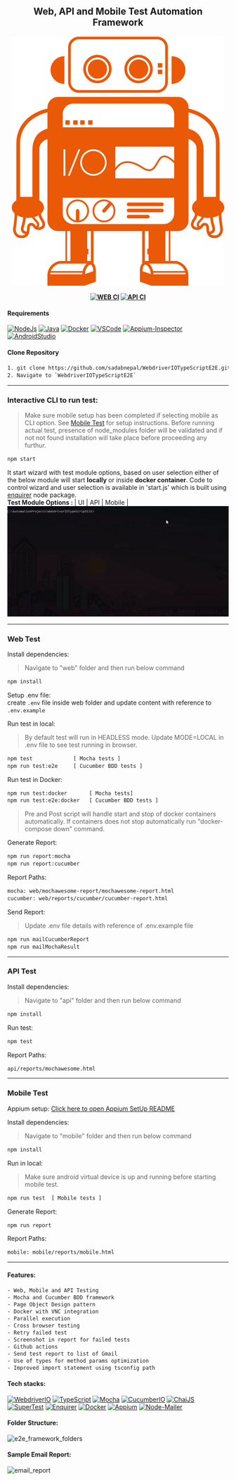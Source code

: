 <h2 align="center"> Web, API and Mobile Test Automation Framework </h2>

<h4 align="center">

![wdio_logo](./images/wdio-logo.svg)

[![WEB CI](https://github.com/sadabnepal/WebdriverIOTypeScriptE2E/actions/workflows/web.yml/badge.svg)](https://github.com/sadabnepal/WebdriverIOTypeScriptE2E/actions/workflows/web.yml)
[![API CI](https://github.com/sadabnepal/WebdriverIOTypeScriptE2E/actions/workflows/api.yml/badge.svg)](https://github.com/sadabnepal/WebdriverIOTypeScriptE2E/actions/workflows/api.yml)

</h4>

#### Requirements
[![NodeJs](https://img.shields.io/badge/-NodeJS%20v12%20OR%20later-%23339933?logo=npm)](https://nodejs.org/en/download/)
[![Java](https://img.shields.io/badge/-JDK-%23007396?logo=java&logoColor=black&)](https://www.oracle.com/java/technologies/downloads/)
[![Docker](https://img.shields.io/badge/-Docker-0db7ed?logo=docker&logoColor=white)](https://docs.docker.com/engine/install/)
[![VSCode](https://img.shields.io/badge/-Visual%20Studio%20Code-%233178C6?logo=visual-studio-code)](https://code.visualstudio.com/download)
[![Appium-Inspector](https://img.shields.io/badge/-Appium%20Inspector-662d91?logo=appium&logoColor=black)](https://github.com/appium/appium-inspector/releases)
[![AndroidStudio](https://img.shields.io/badge/-Android%20Studio-3DDC84?logo=android-studio&logoColor=white)](https://developer.android.com/studio)

#### Clone Repository
```bash
1. git clone https://github.com/sadabnepal/WebdriverIOTypeScriptE2E.git
2. Navigate to `WebdriverIOTypeScriptE2E`
```
-----

### Interactive CLI to run test:
> Make sure mobile setup has been completed if selecting mobile as CLI option. See [Mobile Test](#Mobile-Test) for setup instructions. Before running actual test, presence of node_modules folder will be validated and if not not found installation will take place before proceeding any furthur.
```bash
npm start
```
It start wizard with test module options, based on user selection either of the below module will start <b>locally</b> or inside <b>docker container</b>. Code to control wizard and user selection is available in 'start.js' which is built using [enquirer](https://www.npmjs.com/package/enquirer) node package.<br>
<b>Test Module Options : </b> | UI | API | Mobile | <br>
![cli_demo](./images/setup.gif)


-----

### Web Test
Install dependencies:
> Navigate to "web" folder and then run below command
```bash
npm install
```

Setup .env file:<br>
create `.env` file inside web folder and update content with reference to `.env.example`

Run test in local:
> By default test will run in HEADLESS mode.
> Update MODE=LOCAL in .env file to see test running in browser.
```bash
npm test             [ Mocha tests ]
npm run test:e2e     [ Cucumber BDD tests ]
```

Run test in Docker:
```bash
npm run test:docker       [ Mocha tests]
npm run test:e2e:docker   [ Cucumber BDD tests ]
```
> Pre and Post script will handle start and stop of docker containers automatically.
> If containers does not stop automatically run "docker-compose down" command.

Generate Report:
```bash
npm run report:mocha
npm run report:cucumber
```

Report Paths:
```bash
mocha: web/mochawesome-report/mochawesome-report.html
cucumber: web/reports/cucumber/cucumber-report.html
```

Send Report:
> Update .env file details with reference of .env.example file
```bash
npm run mailCucumberReport
npm run mailMochaResult
```
-----

### API Test
Install dependencies:
> Navigate to "api" folder and then run below command
```bash
npm install
```

Run test:
```bash
npm test
```

Report Paths:
```bash
api/reports/mochawesome.html
```

-----

### Mobile Test

Appium setup: [Click here to open Appium SetUp README](/mobile/README.md)

Install dependencies:
> Navigate to "mobile" folder and then run below command
```bash
npm install
```

Run in local:
> Make sure android virtual device is up and running before starting mobile test.
```bash
npm run test  [ Mobile tests ]
```

Generate Report:
```bash
npm run report
```

Report Paths:
```bash
mobile: mobile/reports/mobile.html
```

-----

#### Features:
    - Web, Mobile and API Testing
    - Mocha and Cucumber BDD framework
    - Page Object Design pattern
    - Docker with VNC integration
    - Parallel execution
    - Cross browser testing
    - Retry failed test
    - Screenshot in report for failed tests
    - Github actions
    - Send test report to list of Gmail
    - Use of types for method params optimization
    - Improved import statement using tsconfig path

#### Tech stacks:
[![WebdriverIO](https://img.shields.io/badge/-WebdriverI/O-EA5906?logo=WebdriverIO&logoColor=white)](https://webdriver.io/)
[![TypeScript](https://img.shields.io/badge/-TypeScript-%233178C6?logo=Typescript&logoColor=black)](https://www.typescriptlang.org/)
[![Mocha](https://img.shields.io/badge/-Mocha-%238D6748?logo=Mocha&logoColor=white)](https://mochajs.org/)
[![CucumberIO](https://img.shields.io/badge/-Cucumber.io-brightgreen?logo=cucumber&logoColor=white)](https://cucumber.io/)
[![ChaiJS](https://img.shields.io/badge/-ChaiJS-FEDABD?logo=Chai&logoColor=black)](https://www.chaijs.com/)
[![SuperTest](https://img.shields.io/badge/-SuperTest-07BA82?logoColor=white)](https://github.com/visionmedia/supertest)
[![Enquirer](https://img.shields.io/badge/-Enquirer-f0db4f?logoColor=white)](https://github.com/enquirer/enquirer)
[![Docker](https://img.shields.io/badge/-Docker-0db7ed?logo=docker&logoColor=white)](https://www.docker.com/)
[![Appium](https://img.shields.io/badge/-Appium-662d91?logo=appium&logoColor=black)](https://github.com/appium/appium)
[![Node-Mailer](https://img.shields.io/badge/-Node%20Mailer-89D05C?logo=gmail&logoColor=blue)](https://github.com/nodemailer/nodemailer)

#### Folder Structure:
![e2e_framework_folders](https://user-images.githubusercontent.com/65847528/168474570-5eca8112-25b7-45ca-b411-355d0ce39079.png)

#### Sample Email Report:
![email_report](https://user-images.githubusercontent.com/65847528/168474717-26236fd6-4f30-4cc0-bcb9-cf9ae0deadce.png)